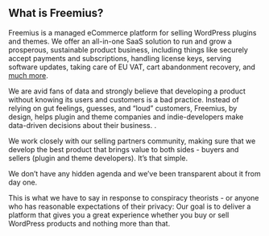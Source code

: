 ## What is Freemius?
Freemius is a managed eCommerce platform for selling WordPress plugins and themes. We offer an all-in-one SaaS solution to run and grow a prosperous, sustainable product business, including things like securely accept payments and subscriptions, handling license keys, serving software updates, taking care of EU VAT, cart abandonment recovery, and [much more](https://freemius.com/wordpress/features-comparison/).

We are avid fans of data and strongly believe that developing a product without knowing its users and customers is a bad practice. Instead of relying on gut feelings, guesses, and “loud” customers, Freemius, by design, helps plugin and theme companies and indie-developers make data-driven decisions about their business. .

We work closely with our selling partners community, making sure that we develop the best product that brings value to both sides - buyers and sellers (plugin and theme developers). It’s that simple. 

We don’t have any hidden agenda and we’ve been transparent about it from day one. 

This is what we have to say in response to conspiracy theorists - or anyone who has reasonable expectations of their privacy: Our goal is to deliver a platform that gives you a great experience whether you buy or sell WordPress products and nothing more than that.
